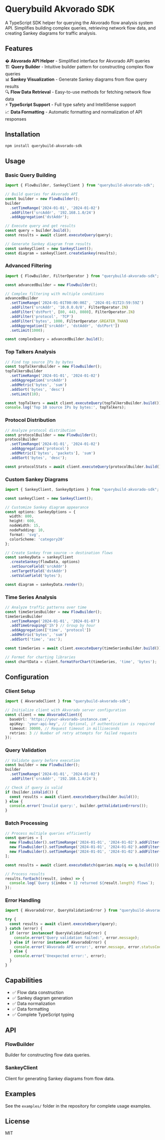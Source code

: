 # Querybuild Akvorado SDK

A TypeScript SDK helper for querying the Akvorado flow analysis system API. Simplifies building complex queries, retrieving network flow data, and creating Sankey diagrams for traffic analysis.

## Features

� **Akvorado API Helper** - Simplified interface for Akvorado API queries  
🏗️ **Query Builder** - Intuitive builder pattern for constructing complex flow queries  
📊 **Sankey Visualization** - Generate Sankey diagrams from flow query results  
🔍 **Flow Data Retrieval** - Easy-to-use methods for fetching network flow data  
⚡ **TypeScript Support** - Full type safety and IntelliSense support  
📈 **Data Formatting** - Automatic formatting and normalization of API responses

## Installation

```bash
npm install querybuild-akvorado-sdk
```

## Usage

### Basic Query Building

```typescript
import { FlowBuilder, SankeyClient } from "querybuild-akvorado-sdk";

// Build queries for Akvorado API
const builder = new FlowBuilder();
builder
  .setTimeRange('2024-01-01', '2024-01-02')
  .addFilter('srcAddr', '192.168.1.0/24')
  .addAggregation('dstAddr');

// Execute query and get results
const query = builder.build();
const results = await client.executeQuery(query);

// Generate Sankey diagram from results
const sankeyClient = new SankeyClient();
const diagram = sankeyClient.createSankey(results);
```

### Advanced Filtering

```typescript
import { FlowBuilder, FilterOperator } from "querybuild-akvorado-sdk";

const advancedBuilder = new FlowBuilder();

// Complex filtering with multiple conditions
advancedBuilder
  .setTimeRange('2024-01-01T00:00:00Z', '2024-01-01T23:59:59Z')
  .addFilter('srcAddr', '10.0.0.0/8', FilterOperator.IN)
  .addFilter('dstPort', [80, 443, 8080], FilterOperator.IN)
  .addFilter('protocol', 'TCP')
  .addFilter('bytes', 1000, FilterOperator.GREATER_THAN)
  .addAggregation(['srcAddr', 'dstAddr', 'dstPort'])
  .setLimit(1000);

const complexQuery = advancedBuilder.build();
```

### Top Talkers Analysis

```typescript
// Find top source IPs by bytes
const topTalkersBuilder = new FlowBuilder();
topTalkersBuilder
  .setTimeRange('2024-01-01', '2024-01-02')
  .addAggregation('srcAddr')
  .addMetric('bytes', 'sum')
  .addSort('bytes', 'desc')
  .setLimit(10);

const topTalkers = await client.executeQuery(topTalkersBuilder.build());
console.log('Top 10 source IPs by bytes:', topTalkers);
```

### Protocol Distribution

```typescript
// Analyze protocol distribution
const protocolBuilder = new FlowBuilder();
protocolBuilder
  .setTimeRange('2024-01-01', '2024-01-02')
  .addAggregation('protocol')
  .addMetric(['bytes', 'packets'], 'sum')
  .addSort('bytes', 'desc');

const protocolStats = await client.executeQuery(protocolBuilder.build());
```

### Custom Sankey Diagrams

```typescript
import { SankeyClient, SankeyOptions } from "querybuild-akvorado-sdk";

const sankeyClient = new SankeyClient();

// Customize Sankey diagram appearance
const options: SankeyOptions = {
  width: 800,
  height: 600,
  nodeWidth: 15,
  nodePadding: 10,
  format: 'svg',
  colorScheme: 'category20'
};

// Create Sankey from source -> destination flows
const sankeyData = sankeyClient
  .createSankey(flowData, options)
  .setSourceField('srcAddr')
  .setTargetField('dstAddr')
  .setValueField('bytes');

const diagram = sankeyData.render();
```

### Time Series Analysis

```typescript
// Analyze traffic patterns over time
const timeSeriesBuilder = new FlowBuilder();
timeSeriesBuilder
  .setTimeRange('2024-01-01', '2024-01-07')
  .addTimeGrouping('1h') // Group by hour
  .addAggregation(['time', 'protocol'])
  .addMetric('bytes', 'sum')
  .addSort('time', 'asc');

const timeSeries = await client.executeQuery(timeSeriesBuilder.build());

// Format for charting libraries
const chartData = client.formatForChart(timeSeries, 'time', 'bytes');
```

## Configuration

### Client Setup

```typescript
import { AkvoradoClient } from "querybuild-akvorado-sdk";

// Initialize client with Akvorado server configuration
const client = new AkvoradoClient({
  baseUrl: 'https://your-akvorado-instance.com',
  apiKey: 'your-api-key', // Optional, if authentication is required
  timeout: 30000, // Request timeout in milliseconds
  retries: 3 // Number of retry attempts for failed requests
});
```

### Query Validation

```typescript
// Validate query before execution
const builder = new FlowBuilder();
builder
  .setTimeRange('2024-01-01', '2024-01-02')
  .addFilter('srcAddr', '192.168.1.0/24');

// Check if query is valid
if (builder.isValid()) {
  const results = await client.executeQuery(builder.build());
} else {
  console.error('Invalid query:', builder.getValidationErrors());
}
```

### Batch Processing

```typescript
// Process multiple queries efficiently
const queries = [
  new FlowBuilder().setTimeRange('2024-01-01', '2024-01-02').addFilter('protocol', 'TCP'),
  new FlowBuilder().setTimeRange('2024-01-01', '2024-01-02').addFilter('protocol', 'UDP'),
  new FlowBuilder().setTimeRange('2024-01-01', '2024-01-02').addFilter('protocol', 'ICMP')
];

const results = await client.executeBatch(queries.map(q => q.build()));

// Process results
results.forEach((result, index) => {
  console.log(`Query ${index + 1} returned ${result.length} flows`);
});
```

### Error Handling

```typescript
import { AkvoradoError, QueryValidationError } from "querybuild-akvorado-sdk";

try {
  const results = await client.executeQuery(query);
} catch (error) {
  if (error instanceof QueryValidationError) {
    console.error('Query validation failed:', error.message);
  } else if (error instanceof AkvoradoError) {
    console.error('Akvorado API error:', error.message, error.statusCode);
  } else {
    console.error('Unexpected error:', error);
  }
}
```

## Capabilities

- ✅ Flow data construction
- ✅ Sankey diagram generation
- ✅ Data normalization
- ✅ Data formatting
- ✅ Complete TypeScript typing

## API

### FlowBuilder

Builder for constructing flow data queries.

### SankeyClient

Client for generating Sankey diagrams from flow data.

## Examples

See the `examples/` folder in the repository for complete usage examples.

## License

MIT
